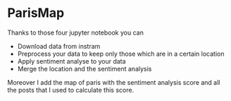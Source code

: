 # ParisMap

Thanks to those four jupyter notebook you can 

- Download data from instram
- Preprocess your data to keep only those which are in a certain location
- Apply sentiment analyse to your data
- Merge the location and the sentiment analysis

Moreover I add the map of paris with the sentiment analysis score and all the posts that I used to calculate this score. 
